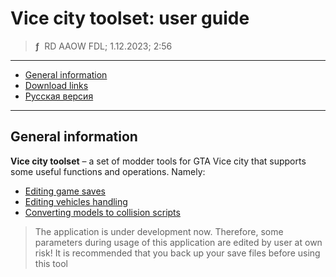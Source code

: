 # Vice city toolset: user guide
> **ƒ** &nbsp;RD AAOW FDL; 1.12.2023; 2:56

---

- [General information](#general-information)
- [Download links](https://adslbarxatov.github.io/DPArray#vice-city-toolset)
- [Русская версия](https://adslbarxatov.github.io/ViceCityToolset/ru)

---

## General information

**Vice city toolset** – a set of modder tools for GTA Vice city that supports some useful functions
and operations. Namely:

- [Editing game saves](https://adslbarxatov.github.io/ViceCityToolset/saves)
- [Editing vehicles handling](https://adslbarxatov.github.io/ViceCityToolset/handling)
- [Converting models to collision scripts](https://adslbarxatov.github.io/ViceCityToolset/collision)

> The application is under development now. Therefore, some parameters during usage of this application
> are edited by user at own risk! It is recommended that you back up your save files before using this tool
